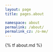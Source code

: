 ```yaml
---
layout: page
title: pages.about

namespace: about
permalink: /about/
permalink_cz: /o-me/
---
```


{% tf about.md %}